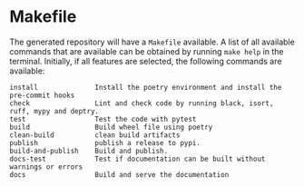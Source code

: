 # Makefile

The generated repository will have a `Makefile` available. A list of all
available commands that are available can be obtained by running
`make help` in the terminal. Initially, if all features are selected, the following commands are
available:

```
install              Install the poetry environment and install the pre-commit hooks
check                Lint and check code by running black, isort, ruff, mypy and deptry.
test                 Test the code with pytest
build                Build wheel file using poetry
clean-build          clean build artifacts
publish              publish a release to pypi.
build-and-publish    Build and publish.
docs-test            Test if documentation can be built without warnings or errors
docs                 Build and serve the documentation
```
